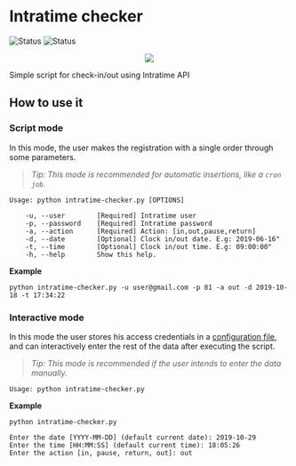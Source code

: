 # Intratime checker

![Status](https://img.shields.io/badge/Status-running-green.svg)
![Status](https://img.shields.io/badge/Language-python-yellow.svg)

<p align="center">
<img src="https://www.intratime.es/wp-content/uploads/2018/06/logo-intratime-control-horario.png">
</p>

Simple script for check-in/out using Intratime API


## How to use it

### Script mode

In this mode, the user makes the registration with a single order through some parameters.

> *Tip: This mode is recommended for automatic insertions, like a `cron job`.*

```
Usage: python intratime-checker.py [OPTIONS]

    -u, --user        [Required] Intratime user
    -p, --password    [Required] Intratime password
    -a, --action      [Required] Action: [in,out,pause,return]
    -d, --date        [Optional] Clock in/out date. E.g: 2019-06-16"
    -t, --time        [Optional] Clock in/out time. E.g: 09:00:00"
    -h, --help        Show this help.
```
**Example**

```
python intratime-checker.py -u user@gmail.com -p 81 -a out -d 2019-10-18 -t 17:34:22
```

### Interactive mode

In this mode the user stores his access credentials in a [configuration file](https://github.com/alberpilot/intratime-checker/blob/master/config.yaml), and can interactively enter the rest of the data after executing the script.

> *Tip: This mode is recommended if the user intends to enter the data manually.*

```
Usage: python intratime-checker.py
```

**Example**

```
python intratime-checker.py

Enter the date [YYYY-MM-DD] (default current date): 2019-10-29
Enter the time [HH:MM:SS] (default current time): 18:05:26
Enter the action [in, pause, return, out]: out
```